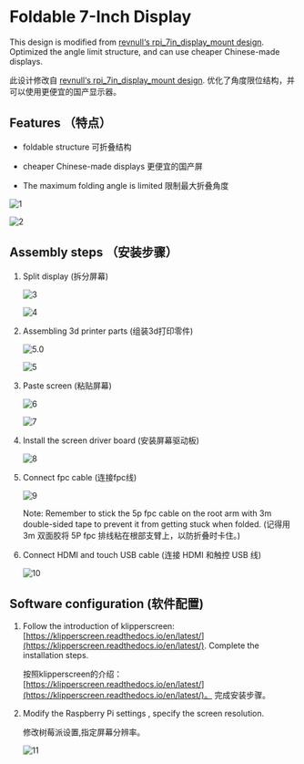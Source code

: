 # Foldable 7-Inch Display

This design is modified from [revnull‘s rpi_7in_display_mount design](https://github.com/VoronDesign/VoronUsers/tree/732a9e28c78c44d65baffdcdb935d205e33d9897/printer_mods/revnull/rpi_7in_display_mount). Optimized the angle limit structure, and can use cheaper Chinese-made displays.

此设计修改自  [revnull‘s rpi_7in_display_mount design](https://github.com/VoronDesign/VoronUsers/tree/732a9e28c78c44d65baffdcdb935d205e33d9897/printer_mods/revnull/rpi_7in_display_mount). 优化了角度限位结构，并可以使用更便宜的国产显示器。

## Features （特点）

- foldable structure 可折叠结构

-  cheaper Chinese-made displays 更便宜的国产屏

- The maximum folding angle is limited 限制最大折叠角度

![1](./Images/1.jpg)

![2](./Images/2.jpg)

## Assembly steps （安装步骤）

1. Split display (拆分屏幕)

    ![3](./Images/3.png)

    ![4](./Images/4.png)

2. Assembling 3d printer parts (组装3d打印零件)

    ![5.0](./Images/5.0.png)

    ![5](./Images/5.png)

3. Paste screen (粘贴屏幕)

    ![6](./Images/6.png)

    ![7](./Images/7.png)

4. Install the screen driver board (安装屏幕驱动板)

    ![8](./Images/8.png)

5. Connect fpc cable (连接fpc线)

    ![9](./Images/9.png)

    Note: Remember to stick the 5p fpc cable on the root arm with 3m double-sided tape to prevent it from getting stuck when folded. (记得用 3m 双面胶将 5P fpc 排线粘在根部支臂上，以防折叠时卡住。)

6. Connect HDMI and touch USB cable (连接 HDMI 和触控 USB 线)

    ![10](./Images/10.png)

## Software configuration (软件配置)

1. Follow the introduction of klipperscreen: [https://klipperscreen.readthedocs.io/en/latest/](https://klipperscreen.readthedocs.io/en/latest/). Complete the installation steps.

    按照klipperscreen的介绍：[https://klipperscreen.readthedocs.io/en/latest/](https://klipperscreen.readthedocs.io/en/latest/)。 完成安装步骤。

2. Modify the Raspberry Pi settings , specify the screen resolution.

    修改树莓派设置,指定屏幕分辨率。

    ![11](./Images/11.png)

